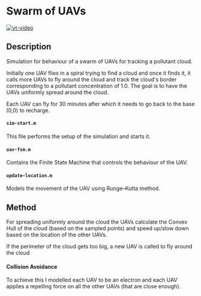 # Swarm of UAVs
[![yt-video](https://cloud.githubusercontent.com/assets/9435724/13357897/8df83810-dca4-11e5-8fb0-018e99a5c139.png)](https://www.youtube.com/watch?v=qWS4iV0g2EE)

## Description
Simulation for behaviour of a swarm of UAVs for tracking a pollutant cloud.

Initially one UAV flies in a spiral trying to find a cloud and once it finds it, it calls more UAVs to fly around the cloud and track the cloud's border corresponding to a pollutant concentration of 1.0. The goal is to have the UAVs uniformly spread around the cloud.

Each UAV can fly for 30 minutes after which it needs to go back to the base (0,0) to recharge.

#### `sim-start.m`
This file performs the setup of the simulation and starts it.
#### `uav-fsm.m`
Contains the Finite State Machine that controls the behaviour of the UAV.
#### `update-location.m`
Models the movement of the UAV using Runge–Kutta method.

## Method
For spreading uniformly around the cloud the UAVs calculate the Convex Hull of the cloud (based on the sampled points) and speed up/slow down based on the location of the other UAVs.

If the perimeter of the cloud gets too big, a new UAV is called to fly around the cloud

#### Collision Avoidance
To achieve this I modelled each UAV to be an electron and each UAV applies a repelling force on all the other UAVs (that are close enough).
